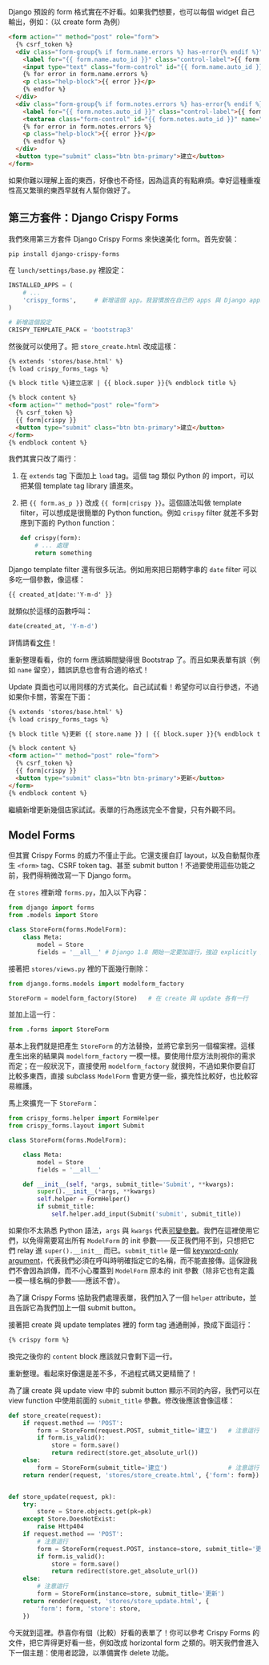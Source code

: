 Django 預設的 form 格式實在不好看。如果我們想要，也可以每個 widget 自己輸出，例如：（以 create form 為例）

```html
<form action="" method="post" role="form">
  {% csrf_token %}
  <div class="form-group{% if form.name.errors %} has-error{% endif %}">
    <label for="{{ form.name.auto_id }}" class="control-label">{{ form.name.label }}</label>
    <input type="text" class="form-control" id="{{ form.name.auto_id }}" name="{{ form.name.name }}">
    {% for error in form.name.errors %}
    <p class="help-block">{{ error }}</p>
    {% endfor %}
  </div>
  <div class="form-group{% if form.notes.errors %} has-error{% endif %}">
    <label for="{{ form.notes.auto_id }}" class="control-label">{{ form.notes.label }}</label>
    <textarea class="form-control" id="{{ form.notes.auto_id }}" name="{{ form.notes.name }}" rows="10"></textarea>
    {% for error in form.notes.errors %}
    <p class="help-block">{{ error }}</p>
    {% endfor %}
  </div>
  <button type="submit" class="btn btn-primary">建立</button>
</form>
```

如果你難以理解上面的東西，好像也不奇怪，因為這真的有點麻煩。幸好這種重複性高又繁瑣的東西早就有人幫你做好了。


## 第三方套件：Django Crispy Forms

我們來用第三方套件 Django Crispy Forms 來快速美化 form。首先安裝：

```bash
pip install django-crispy-forms
```

在 `lunch/settings/base.py` 裡設定：

```python
INSTALLED_APPS = (
    # ...
    'crispy_forms',     # 新增這個 app。我習慣放在自己的 apps 與 Django apps 中間。
)

# 新增這個設定
CRISPY_TEMPLATE_PACK = 'bootstrap3'
```

然後就可以使用了。把 `store_create.html` 改成這樣：

```html
{% extends 'stores/base.html' %}
{% load crispy_forms_tags %}

{% block title %}建立店家 | {{ block.super }}{% endblock title %}

{% block content %}
<form action="" method="post" role="form">
  {% csrf_token %}
  {{ form|crispy }}
  <button type="submit" class="btn btn-primary">建立</button>
</form>
{% endblock content %}
```

我們其實只改了兩行：

1. 在 `extends` tag 下面加上 `load` tag。這個 tag 類似 Python 的 import，可以把某個 template tag library 讀進來。

2. 把 `{{ form.as_p }}` 改成 `{{ form|crispy }}`。這個語法叫做 template filter，可以想成是很簡單的 Python function。例如 `crispy` filter 就差不多對應到下面的 Python function：

    ```python
    def crispy(form):
        # ... 處理
        return something
    ```

Django template filter 還有很多玩法。例如用來把日期轉字串的 `date` filter 可以多吃一個參數，像這樣：

```html
{{ created_at|date:'Y-m-d' }}
```

就類似於這樣的函數呼叫：

```python
date(created_at, 'Y-m-d')
```

詳情請看[文件](https://docs.djangoproject.com/en/1.7/ref/templates/builtins/#built-in-filter-reference)！

重新整理看看，你的 form 應該瞬間變得很 Bootstrap 了。而且如果表單有誤（例如 `name` 留空），錯誤訊息也會有合適的格式！

Update 頁面也可以用同樣的方式美化。自己試試看！希望你可以自行參透，不過如果你卡關，答案在下面：

```html
{% extends 'stores/base.html' %}
{% load crispy_forms_tags %}

{% block title %}更新 {{ store.name }} | {{ block.super }}{% endblock title %}

{% block content %}
<form action="" method="post" role="form">
  {% csrf_token %}
  {{ form|crispy }}
  <button type="submit" class="btn btn-primary">更新</button>
</form>
{% endblock content %}
```

繼續新增更新幾個店家試試。表單的行為應該完全不會變，只有外觀不同。

## Model Forms

但其實 Crispy Forms 的威力不僅止于此。它還支援自訂 layout，以及自動幫你產生 `<form>` tag、CSRF token tag、甚至 submit button！不過要使用這些功能之前，我們得稍微改寫一下 Django form。

在 `stores` 裡新增 `forms.py`，加入以下內容：

```python
from django import forms
from .models import Store

class StoreForm(forms.ModelForm):
    class Meta:
        model = Store
        fields = '__all__' # Django 1.8 開始一定要加這行，強迫 explicitly 指定需要的欄位。
```

接著把 `stores/views.py` 裡的下面幾行刪除：

```python
from django.forms.models import modelform_factory

StoreForm = modelform_factory(Store)   # 在 create 與 update 各有一行
```

並加上這一行：

```python
from .forms import StoreForm
```

基本上我們就是把產生 `StoreForm` 的方法替換，並將它拿到另一個檔案裡。這樣產生出來的結果與 `modelform_factory` 一模一樣。要使用什麼方法則視你的需求而定；在一般狀況下，直接使用 `modelform_factory` 就很夠，不過如果你要自訂比較多東西，直接 subclass `ModelForm` 會更方便一些，擴充性比較好，也比較容易維護。

馬上來擴充一下 `StoreForm`：

```python
from crispy_forms.helper import FormHelper
from crispy_forms.layout import Submit

class StoreForm(forms.ModelForm):

    class Meta:
        model = Store
        fields = '__all__'

    def __init__(self, *args, submit_title='Submit', **kwargs):
        super().__init__(*args, **kwargs)
        self.helper = FormHelper()
        if submit_title:
            self.helper.add_input(Submit('submit', submit_title))
```

如果你不太熟悉 Python 語法，`args` 與 `kwargs` 代表[可變參數](http://www.cnblogs.com/fengmk2/archive/2008/04/21/1163766.html)。我們在這裡使用它們，以免得需要寫出所有 `ModelForm` 的 init 參數——反正我們用不到，只想把它們 relay 進 `super().__init__` 而已。`submit_title` 是一個 [keyword-only argument](http://blog.gahooa.com/2009/12/08/python-has-keyword-only-parameters/)，代表我們必須在呼叫時明確指定它的名稱，而不能直接傳。這保證我們不會因為誤傳，而不小心覆蓋到 `ModelForm` 原本的 init 參數（除非它也有定義一模一樣名稱的參數——應該不會）。

為了讓 Crispy Forms 協助我們處理表單，我們加入了一個 `helper` attribute，並且告訴它為我們加上一個 submit button。

接著把 create 與 update templates 裡的 form tag 通通刪掉，換成下面這行：

```html
{% crispy form %}
```

換完之後你的 `content` block 應該就只會剩下這一行。

重新整理。看起來好像還是差不多，不過程式碼又更精簡了！

為了讓 create 與 update view 中的 submit button 顯示不同的內容，我們可以在 view function 中使用前面的 `submit_title` 參數。修改後應該會像這樣：

```python
def store_create(request):
    if request.method == 'POST':
        form = StoreForm(request.POST, submit_title='建立')   # 注意這行
        if form.is_valid():
            store = form.save()
            return redirect(store.get_absolute_url())
    else:
        form = StoreForm(submit_title='建立')                 # 注意這行
    return render(request, 'stores/store_create.html', {'form': form})


def store_update(request, pk):
    try:
        store = Store.objects.get(pk=pk)
    except Store.DoesNotExist:
        raise Http404
    if request.method == 'POST':
        # 注意這行
        form = StoreForm(request.POST, instance=store, submit_title='更新')
        if form.is_valid():
            store = form.save()
            return redirect(store.get_absolute_url())
    else:
        # 注意這行
        form = StoreForm(instance=store, submit_title='更新')
    return render(request, 'stores/store_update.html', {
        'form': form, 'store': store,
    })
```

今天就到這裡。恭喜你有個（比較）好看的表單了！你可以參考 Crispy Forms 的文件，把它弄得更好看一些，例如改成 horizontal form 之類的。明天我們會進入下一個主題：使用者認證，以準備實作 delete 功能。
